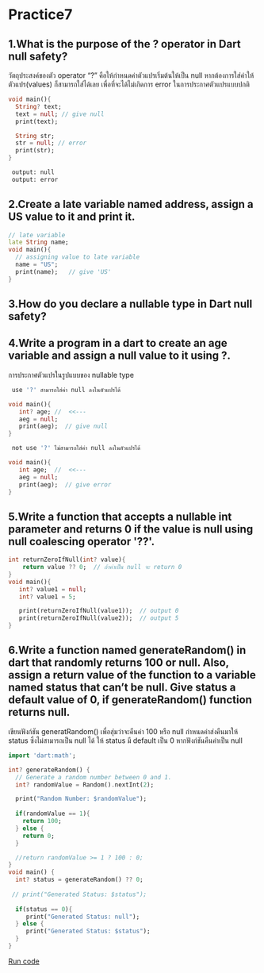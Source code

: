 # Practice7

## 1.What is the purpose of the ? operator in Dart null safety?

  วัตถุประสงค์ของตัว operator “?” คือให้กำหนดค่าตัวแปรเริ่มต้นให้เป็น null 
หากต้องการใส่ค่าให้ตัวแปร(values) ก็สามารถใส่ได้เลย เพื่อที่จะได้ไม่เกิดการ error 
ในการประกาศตัวแปรแบบปกติ

```dart
void main(){
  String? text;
  text = null; // give null
  print(text);

  String str;
  str = null; // error
  print(str);
}
```
```bash
 output: null
 output: error
```

## 2.Create a late variable named address, assign a US value to it and print it.

```dart
// late variable
late String name;
void main(){
  // assigning value to late variable
  name = "US";
  print(name);   // give 'US'
}
```

## 3.How do you declare a nullable type in Dart null safety?


## 4.Write a program in a dart to create an age variable and assign a null value to it using ?.

การประกาศตัวแปรในรูปแบบของ nullable type

```bash
 use '?' สามารถใส่ค่า null ลงในตัวแปรได้
```

```dart
void main(){
   int? age; //  <<---
   aeg = null;
   print(aeg);  // give null
}
```

```bash
 not use '?' ไม่สามารถใส่ค่า null ลงในตัวแปรได้
```

```dart
void main(){
   int age;  //  <<---
   aeg = null;
   print(aeg);  // give error
}
```

## 5.Write a function that accepts a nullable int parameter and returns 0 if the value is null using null coalescing operator '??'.

```dart
int returnZeroIfNull(int? value){
    return value ?? 0;  // ถ้าค่าเป็น null จะ return 0
}
void main(){
   int? value1 = null;
   int? value1 = 5;

   print(returnZeroIfNull(value1));  // output 0
   print(returnZeroIfNull(value2));  // output 5
}
```

## 6.Write a function named generateRandom() in dart that randomly returns 100 or null. Also, assign a return value of the function to a variable named status that can’t be null. Give status a default value of 0, if generateRandom() function returns null.

เขียนฟังก์ชัน generatRandom() เพื่อสุ่มว่าจะคืนค่า 100 หรือ null 
กำหนดค่าส่งคืนมาให้ status ซึ่งไม่สามารถเป็น null ได้ 
ให้ status มี default เป็น 0 หากฟังก์ชันคืนค่าเป็น null

```dart
import 'dart:math';

int? generateRandom() {
  // Generate a random number between 0 and 1.
  int? randomValue = Random().nextInt(2);

  print("Random Number: $randomValue");
  
  if(randomValue == 1){
    return 100;
  } else {
    return 0;
  }

  //return randomValue >= 1 ? 100 : 0;
}
void main() {
  int? status = generateRandom() ?? 0;
  
 // print("Generated Status: $status");
   
  if(status == 0){
     print("Generated Status: null");
  } else {
     print("Generated Status: $status");
  }
}

```
[Run code](https://dartpad.dev/?id=0b97978a7e5d8a4f830d9bb2648c65a9 )
